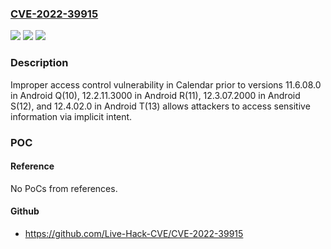### [CVE-2022-39915](https://cve.mitre.org/cgi-bin/cvename.cgi?name=CVE-2022-39915)
![](https://img.shields.io/static/v1?label=Product&message=Samsung%20Calendar&color=blue)
![](https://img.shields.io/static/v1?label=Version&message=n%2Fa&color=blue)
![](https://img.shields.io/static/v1?label=Vulnerability&message=CWE-284%20Improper%20Access%20Control&color=brighgreen)

### Description

Improper access control vulnerability in Calendar prior to versions 11.6.08.0 in Android Q(10), 12.2.11.3000 in Android R(11), 12.3.07.2000 in Android S(12), and 12.4.02.0 in Android T(13) allows attackers to access sensitive information via implicit intent.

### POC

#### Reference
No PoCs from references.

#### Github
- https://github.com/Live-Hack-CVE/CVE-2022-39915

